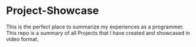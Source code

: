 # Project-Showcase
This is the perfect place to summarize my experiences as a programmer. This repo is a summary of all Projects that I have created and showcased in video format. 

